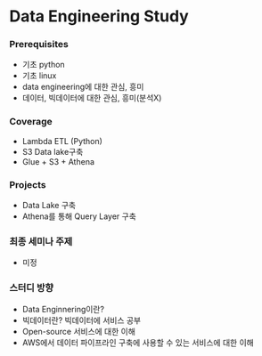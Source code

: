 # Data Engineering Study

### Prerequisites
- 기초 python
- 기초 linux
- data engineering에 대한 관심, 흥미
- 데이터, 빅데이터에 대한 관심, 흥미(분석X)

### Coverage
- Lambda ETL (Python)
- S3 Data lake구축
- Glue + S3 + Athena 

### Projects
- Data Lake 구축
- Athena를 통해 Query Layer 구축

### 최종 세미나 주제
- 미정

### 스터디 방향
- Data Enginnering이란? 
- 빅데이터란? 빅데이터에 서비스 공부
- Open-source 서비스에 대한 이해
- AWS에서 데이터 파이프라인 구축에 사용할 수 있는 서비스에 대한 이해